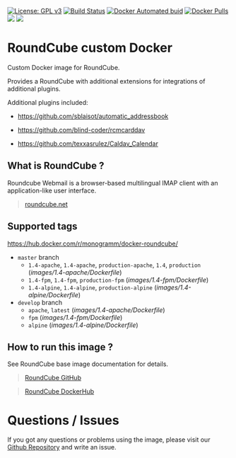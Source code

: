 
[uri_license]: http://www.gnu.org/licenses/gpl.html
[uri_license_image]: https://img.shields.io/badge/License-GPL%20v3-blue.svg

[![License: GPL v3][uri_license_image]][uri_license]
[![Build Status](https://travis-ci.org/Monogramm/docker-roundcube.svg)](https://travis-ci.org/Monogramm/docker-roundcube)
[![Docker Automated buid](https://img.shields.io/docker/cloud/build/monogramm/docker-roundcube.svg)](https://hub.docker.com/r/monogramm/docker-roundcube/)
[![Docker Pulls](https://img.shields.io/docker/pulls/monogramm/docker-roundcube.svg)](https://hub.docker.com/r/monogramm/docker-roundcube/)
[![](https://images.microbadger.com/badges/version/monogramm/docker-roundcube.svg)](https://microbadger.com/images/monogramm/docker-roundcube)
[![](https://images.microbadger.com/badges/image/monogramm/docker-roundcube.svg)](https://microbadger.com/images/monogramm/docker-roundcube)

# RoundCube custom Docker

Custom Docker image for RoundCube.

Provides a RoundCube with additional extensions for integrations of additional plugins.

Additional plugins included:
* https://github.com/sblaisot/automatic_addressbook
* https://github.com/blind-coder/rcmcarddav

* https://github.com/texxasrulez/Caldav_Calendar

## What is RoundCube ?

Roundcube Webmail is a browser-based multilingual IMAP client with an application-like user interface.

> [roundcube.net](https://roundcube.net/)

## Supported tags

https://hub.docker.com/r/monogramm/docker-roundcube/

* `master` branch
    -	`1.4-apache`, `1.4-apache`, `production-apache`, `1.4`, `production` (*images/1.4-apache/Dockerfile*)
    -	`1.4-fpm`, `1.4-fpm`, `production-fpm` (*images/1.4-fpm/Dockerfile*)
    -	`1.4-alpine`, `1.4-alpine`, `production-alpine` (*images/1.4-alpine/Dockerfile*)
* `develop` branch
    -	`apache`, `latest` (*images/1.4-apache/Dockerfile*)
    -	`fpm` (*images/1.4-fpm/Dockerfile*)
    -	`alpine` (*images/1.4-alpine/Dockerfile*)

## How to run this image ?

See RoundCube base image documentation for details.

> [RoundCube GitHub](https://github.com/roundcube/roundcubemail-docker)

> [RoundCube DockerHub](https://hub.docker.com/r/roundcube/roundcubemail/)

# Questions / Issues
If you got any questions or problems using the image, please visit our [Github Repository](https://github.com/Monogramm/docker-roundcube) and write an issue.
